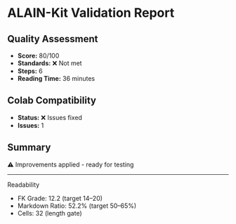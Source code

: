 # ALAIN-Kit Validation Report

## Quality Assessment
- **Score:** 80/100
- **Standards:** ❌ Not met
- **Steps:** 6
- **Reading Time:** 36 minutes

## Colab Compatibility
- **Status:** ❌ Issues fixed
- **Issues:** 1

## Summary
⚠️ Improvements applied - ready for testing

---
Readability
- FK Grade: 12.2 (target 14–20)
- Markdown Ratio: 52.2% (target 50–65%)
- Cells: 32 (length gate)
